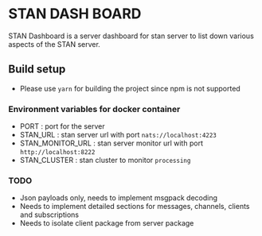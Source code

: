 # STAN DASH BOARD

STAN Dashboard is a server dashboard for stan server to list down various aspects of the STAN server.

## Build setup

- Please use `yarn` for building the project since npm is not supported

### Environment variables for docker container

- PORT : port for the server
- STAN_URL : stan server url with port `nats://localhost:4223`
- STAN_MONITOR_URL : stan server monitor url with port `http://localhost:8222`
- STAN_CLUSTER : stan cluster to monitor `processing`

### TODO

- Json payloads only, needs to implement msgpack decoding
- Needs to implement detailed sections for messages, channels, clients and subscriptions
- Needs to isolate client package from server package

